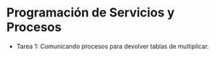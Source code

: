 <h1>Programación de Servicios y Procesos</h1>

<ul>
<li>Tarea 1: Comunicando procesos para devolver tablas de multiplicar.</li>
</ul>